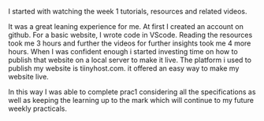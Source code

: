 I started with watching the week 1 tutorials, resources and related videos. 

It was a great leaning experience for me. At first I created an account on github. For a basic website, I wrote code in VScode. 
Reading the resources took me 3 hours and further the videos for further insights took me 4 more hours. When I was confident enough i started investing time on how to publish that website on a local server to make it live. 
The platform i used to publish my website is tiinyhost.com. it offered an easy way to make my website live.

In this way I was able to complete prac1 considering all the specifications as well as keeping the learning up to the mark which will continue to my future weekly practicals. 


